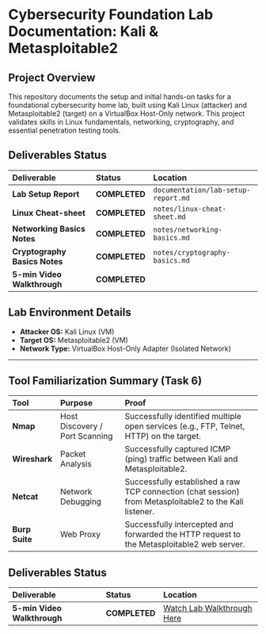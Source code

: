 # Cybersecurity Foundation Lab Documentation: Kali & Metasploitable2

## Project Overview

This repository documents the setup and initial hands-on tasks for a foundational cybersecurity home lab, built using Kali Linux (attacker) and Metasploitable2 (target) on a VirtualBox Host-Only network. This project validates skills in Linux fundamentals, networking, cryptography, and essential penetration testing tools.

## Deliverables Status

| Deliverable | Status | Location |
| :--- | :--- | :--- |
| **Lab Setup Report** | **COMPLETED** | `documentation/lab-setup-report.md` |
| **Linux Cheat-sheet** | **COMPLETED** | `notes/linux-cheat-sheet.md` |
| **Networking Basics Notes** | **COMPLETED** | `notes/networking-basics.md` |
| **Cryptography Basics Notes** | **COMPLETED** | `notes/cryptography-basics.md` |
| **5-min Video Walkthrough** | **COMPLETED** | 

## Lab Environment Details

* **Attacker OS:** Kali Linux (VM)
* **Target OS:** Metasploitable2 (VM)
* **Network Type:** VirtualBox Host-Only Adapter (Isolated Network)

---

## Tool Familiarization Summary (Task 6)

| Tool | Purpose | Proof |
| :--- | :--- | :--- |
| **Nmap** | Host Discovery / Port Scanning | Successfully identified multiple open services (e.g., FTP, Telnet, HTTP) on the target. |
| **Wireshark** | Packet Analysis | Successfully captured ICMP (ping) traffic between Kali and Metasploitable2. |
| **Netcat** | Network Debugging | Successfully established a raw TCP connection (chat session) from Metasploitable2 to the Kali listener. |
| **Burp Suite** | Web Proxy | Successfully intercepted and forwarded the HTTP request to the Metasploitable2 web server. |


## Deliverables Status
| Deliverable | Status | Location |
| :--- | :--- | :--- |
| **5-min Video Walkthrough** | **COMPLETED** | [Watch Lab Walkthrough Here](https://www.linkedin.com/posts/aditya-kumar-pandey-46b402318_task-1-foundations-of-cybersecurity-activity-7379108419514818560-VVN9?utm_source=share&utm_medium=member_desktop&rcm=ACoAAFCBgBMBf7nJmoNswoPt-QIneWp6MAwye74) |
